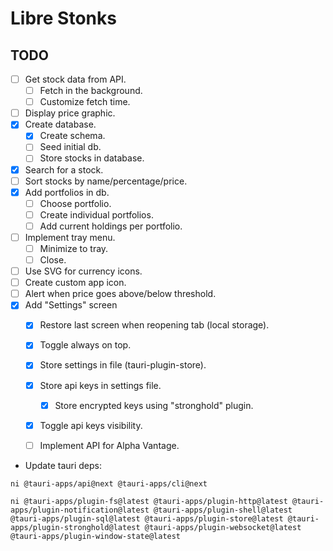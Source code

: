 # Libre Stonks

## TODO

- [ ] Get stock data from API.
  - [ ] Fetch in the background.
  - [ ] Customize fetch time.
- [ ] Display price graphic.
- [x] Create database.
  - [x] Create schema.
  - [ ] Seed initial db.
  - [ ] Store stocks in database.
- [x] Search for a stock.
- [ ] Sort stocks by name/percentage/price.
- [x] Add portfolios in db.
  - [ ] Choose portfolio.
  - [ ] Create individual portfolios.
  - [ ] Add current holdings per portfolio.
- [ ] Implement tray menu.
  - [ ] Minimize to tray.
  - [ ] Close.
- [ ] Use SVG for currency icons.
- [ ] Create custom app icon.
- [ ] Alert when price goes above/below threshold.
- [x] Add "Settings" screen
  - [x] Restore last screen when reopening tab (local storage).
  - [x] Toggle always on top.
  - [x] Store settings in file (tauri-plugin-store).
  - [x] Store api keys in settings file.
    - [x] Store encrypted keys using "stronghold" plugin.
  - [x] Toggle api keys visibility.
  - [ ] Implement API for Alpha Vantage.


- Update tauri deps:

```shell
ni @tauri-apps/api@next @tauri-apps/cli@next

ni @tauri-apps/plugin-fs@latest @tauri-apps/plugin-http@latest @tauri-apps/plugin-notification@latest @tauri-apps/plugin-shell@latest @tauri-apps/plugin-sql@latest @tauri-apps/plugin-store@latest @tauri-apps/plugin-stronghold@latest @tauri-apps/plugin-websocket@latest @tauri-apps/plugin-window-state@latest
```
